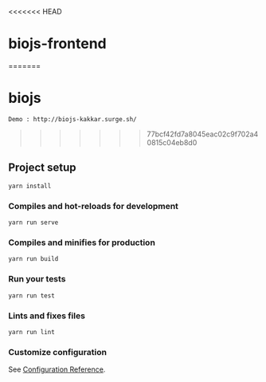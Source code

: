 <<<<<<< HEAD
# biojs-frontend
=======
# biojs


	Demo : http://biojs-kakkar.surge.sh/
>>>>>>> 77bcf42fd7a8045eac02c9f702a40815c04eb8d0

## Project setup
```
yarn install
```

### Compiles and hot-reloads for development
```
yarn run serve
```

### Compiles and minifies for production
```
yarn run build
```

### Run your tests
```
yarn run test
```

### Lints and fixes files
```
yarn run lint
```

### Customize configuration
See [Configuration Reference](https://cli.vuejs.org/config/).

